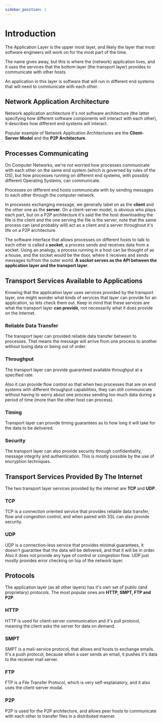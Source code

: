 ```yaml
---
sidebar_position: 1
---
```


# Introduction

The Application Layer is the upper most layer, and likely the layer that most software engineers will work on for the most part of the time.

The name gives away, but this is where the (network) application lives, and it uses the services that the bottom layer (the transport layer) provides to communicate with other hosts.

An application in this layer is software that will run in different end systems that will need to communicate with each other.

## Network Application Architecture

Network application architecture it's not software architecture (the latter specifying how different software components will interact with each other), it describes how different end systems will interact.

Popular example of Network Application Architectures are the **Client-Server Model** and the **P2P Architecture**.

## Processes Communicating

On Computer Networks, we're not worried how processes communicate with each other on the same end system (which is governed by rules of the OS), but how processes running on different end systems, with possibly different Operating Systems, can communicate.

Processes on different end hosts communicate with by sending messages to each other through the computer network.

In processes exchanging message, we generally label on as the **client** and the other one as the **server**. On a client-server model, is obvious who plays each part, but on a P2P architecture it's said the the host downloading the file is the client and the one serving the file is the server, note that the same process can (and probably will) act as a client and a server throughout it's life on a P2P architecture.

The software interface that allows processes on different hosts to talk to each other is called a **socket**, a process sends and receives data from a socket. Using an analogy, a process running in a host can be thought of as a house, and the socket would be the door, where it receives and sends messages to/from the outer world. **A socket serves as the API between the application layer and the transport layer**.

## Transport Services Available to Applications

Knowing that the application layer uses services provided by the transport layer, one might wonder what kinds of services that layer can provide for an application, so lets check them out. Keep in mind that these services are what the transport layer **can provide**, not necessarily what it does provide on the Internet.

### Reliable Data Transfer

The transport layer can provided reliable data transfer between to processes. That means the message will arrive from one process to another without losing data or being out of order.

### Throughput

The transport layer can provide guaranteed available throughput at a specified rate.

Also it can provide flow control so that when two processes that are on end systems with different throughput capabilities, they can still communicate without having to worry about one process sending too much data during a period of time (more than the other host can process).

### Timing

Transport layer can provide timing guarantees as to how long it will take for the data to be delivered.

### Security

The transport layer can also provide security through confidentiality, message integrity and authentication. This is mostly possible by the use of encryption techniques.

## Transport Services Provided By The Internet

The two transport layer services provided by the internet are **TCP** and **UDP**.

### TCP

TCP is a connection oriented service that provides reliable data transfer, flow and congestion control, and when paired with SSL can also provide security.

### UDP

UDP is a connection-less service that provides minimal guarantees, it doesn't guarantee that the data will be delivered, and that it will be in order. Also it does not provide any type of control or congestion flow. UDP just mostly provides error checking on top of the network layer.

## Protocols

The application layer (as all other layers) has it's own set of public (and proprietary) protocols. The most popular ones are **HTTP, SMPT, FTP and P2P**.

### HTTP

HTTP is used for client-server communication and it's pull protocol, meaning the client asks the server for data on demand.

### SMPT

SMPT is a mail-service protocol, that allows end hosts to exchange emails. It's a push protocol, because when a user sends an email, it pushes it's data to the receiver mail server.

### FTP

FTP is a File Transfer Protocol, which is very self-explanatory, and it also uses the client-server modal.

### P2P

P2P is used for the P2P architecture, and allows peer hosts to communicate with each other to transfer files in a distributed manner.
